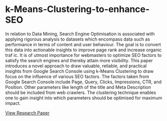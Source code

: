 # k-Means-Clustering-to-enhance-SEO
 In relation to Data Mining, Search Engine Optimisation is associated with applying rigorous analysis to datasets
which encompass data such as performance in terms of content and user behaviour. The goal is to convert this data into
actionable insights to improve page rank and increase organic traf ic. It is of utmost importance for webmasters to
optimize SEO factors to satisfy the search engines and thereby attain more visibility. This paper introduces a novel
approach to draw valuable, reliable, and practical insights from Google Search Console using k-Means Clustering to draw
focus on the influence of various SEO factors. The factors taken from Google Search Console include Page, Query,
Clicks, Impressions, CTR, and Position. Other parameters like length of the title and Meta Description should be included
from web crawlers. The clustering technique enables one to gain insight into which parameters should be optimised for
maximum impact.

[View Research Paper](https://www.ijsr.net/get_abstract.php?paper_id=SR20607192344)
